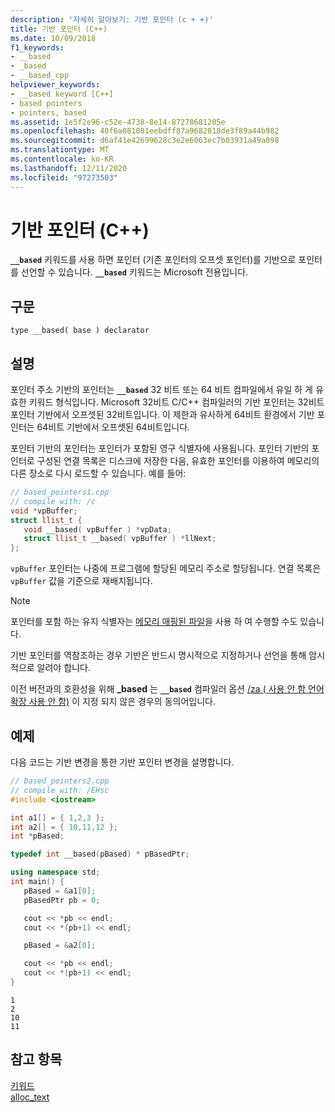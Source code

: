 ```yaml
---
description: '자세히 알아보기: 기반 포인터 (c + +)'
title: 기반 포인터 (C++)
ms.date: 10/09/2018
f1_keywords:
- __based
- _based
- __based_cpp
helpviewer_keywords:
- __based keyword [C++]
- based pointers
- pointers, based
ms.assetid: 1e5f2e96-c52e-4738-8e14-87278681205e
ms.openlocfilehash: 40f6a081081eebdff87a9682818de3f89a44b982
ms.sourcegitcommit: d6af41e42699628c3e2e6063ec7b03931a49a098
ms.translationtype: MT
ms.contentlocale: ko-KR
ms.lasthandoff: 12/11/2020
ms.locfileid: "97273503"
---
```

# <a name="based-pointers-c"></a>기반 포인터 (C++)

**`__based`** 키워드를 사용 하면 포인터 (기존 포인터의 오프셋 포인터)를 기반으로 포인터를 선언할 수 있습니다. **`__based`** 키워드는 Microsoft 전용입니다.

## <a name="syntax"></a>구문

```
type __based( base ) declarator
```

## <a name="remarks"></a>설명

포인터 주소 기반의 포인터는 **`__based`** 32 비트 또는 64 비트 컴파일에서 유일 하 게 유효한 키워드 형식입니다. Microsoft 32비트 C/C++ 컴파일러의 기반 포인터는 32비트 포인터 기반에서 오프셋된 32비트입니다. 이 제한과 유사하게 64비트 환경에서 기반 포인터는 64비트 기반에서 오프셋된 64비트입니다.

포인터 기반의 포인터는 포인터가 포함된 영구 식별자에 사용됩니다. 포인터 기반의 포인터로 구성된 연결 목록은 디스크에 저장한 다음, 유효한 포인터를 이용하여 메모리의 다른 장소로 다시 로드할 수 있습니다. 예를 들어:

```cpp
// based_pointers1.cpp
// compile with: /c
void *vpBuffer;
struct llist_t {
   void __based( vpBuffer ) *vpData;
   struct llist_t __based( vpBuffer ) *llNext;
};
```

`vpBuffer` 포인터는 나중에 프로그램에 할당된 메모리 주소로 할당됩니다. 연결 목록은 `vpBuffer` 값을 기준으로 재배치됩니다.

> [!NOTE]
> 포인터를 포함 하는 유지 식별자는 [메모리 매핑된 파일](/windows/win32/Memory/file-mapping)을 사용 하 여 수행할 수도 있습니다.

기반 포인터를 역참조하는 경우 기반은 반드시 명시적으로 지정하거나 선언을 통해 암시적으로 알려야 합니다.

이전 버전과의 호환성을 위해 **_based** 는 **`__based`** 컴파일러 옵션 [/za \( 사용 안 함 언어 확장 사용 안 함)](../build/reference/za-ze-disable-language-extensions.md) 이 지정 되지 않은 경우의 동의어입니다.

## <a name="example"></a>예제

다음 코드는 기반 변경을 통한 기반 포인터 변경을 설명합니다.

```cpp
// based_pointers2.cpp
// compile with: /EHsc
#include <iostream>

int a1[] = { 1,2,3 };
int a2[] = { 10,11,12 };
int *pBased;

typedef int __based(pBased) * pBasedPtr;

using namespace std;
int main() {
   pBased = &a1[0];
   pBasedPtr pb = 0;

   cout << *pb << endl;
   cout << *(pb+1) << endl;

   pBased = &a2[0];

   cout << *pb << endl;
   cout << *(pb+1) << endl;
}
```

```Output
1
2
10
11
```

## <a name="see-also"></a>참고 항목

[키워드](../cpp/keywords-cpp.md)<br/>
[alloc_text](../preprocessor/alloc-text.md)
